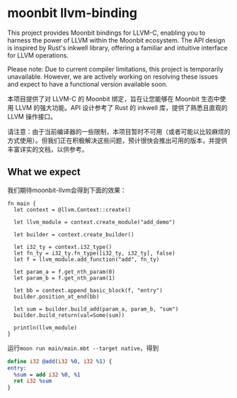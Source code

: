 # moonbit llvm-binding

This project provides Moonbit bindings for LLVM-C, enabling you to harness the power of LLVM within the Moonbit ecosystem. The API design is inspired by Rust's inkwell library, offering a familiar and intuitive interface for LLVM operations.

Please note: Due to current compiler limitations, this project is temporarily unavailable. However, we are actively working on resolving these issues and expect to have a functional version available soon.

本项目提供了对 LLVM-C 的 Moonbit 绑定，旨在让您能够在 Moonbit 生态中使用 LLVM 的强大功能。API 设计参考了 Rust 的 inkwell 库，提供了熟悉且直观的 LLVM 操作接口。

请注意：由于当前编译器的一些限制，本项目暂时不可用（或者可能以比较麻烦的方式使用）。但我们正在积极解决这些问题，预计很快会推出可用的版本，并提供丰富详实的文档，以供参考。

## What we expect

我们期待moonbit-llvm会得到下面的效果：

```moonbit
fn main {
  let context = @llvm.Context::create()

  let llvm_module = context.create_module("add_demo")

  let builder = context.create_builder()

  let i32_ty = context.i32_type()
  let fn_ty = i32_ty.fn_type([i32_ty, i32_ty], false)
  let f = llvm_module.add_function("add", fn_ty)

  let param_a = f.get_nth_param(0)
  let param_b = f.get_nth_param(1)

  let bb = context.append_basic_block(f, "entry")
  builder.position_at_end(bb)

  let sum = builder.build_add(param_a, param_b, "sum")
  builder.build_return(val=Some(sum))

  println(llvm_module)
}
```

运行`moon run main/main.mbt --target native`，得到

```llvm
define i32 @add(i32 %0, i32 %1) {
entry:
  %sum = add i32 %0, %1
  ret i32 %sum
}
```
